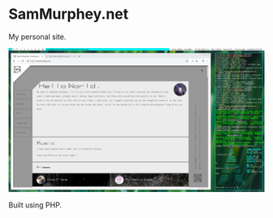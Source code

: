 # SamMurphey.net
My personal site.

![Website Preview](./screenFetch-2018-09-28_23-27-01.png)

Built using PHP.
